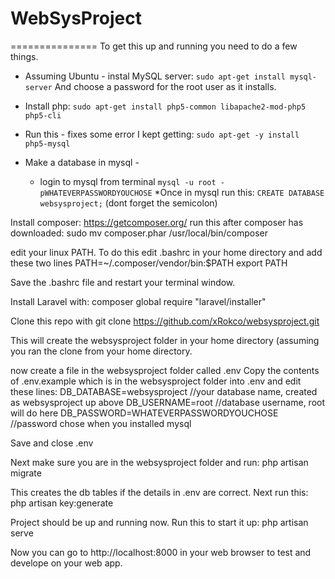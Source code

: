 # WebSysProject
===============
To get this up and running you need to do a few things. 

* Assuming Ubuntu - instal MySQL server:
`sudo apt-get install mysql-server`
  And choose a password for the root user as it installs.

* Install php:
`sudo apt-get install php5-common libapache2-mod-php5 php5-cli`

* Run this - fixes some error I kept getting:
`sudo apt-get -y install php5-mysql`

* Make a database in mysql -
  * login to mysql from terminal
  `mysql -u root -pWHATEVERPASSWORDYOUCHOSE`
  *Once in mysql run this:
  `CREATE DATABASE websysproject;`
    (dont forget the semicolon)

Install composer:
https://getcomposer.org/
run this after composer has downloaded:
sudo mv composer.phar /usr/local/bin/composer

edit your linux PATH. To do this edit .bashrc in your home directory and add these two lines
PATH=~/.composer/vendor/bin:$PATH
export PATH

Save the .bashrc file and restart your terminal window.

Install Laravel with:
composer global require "laravel/installer"

Clone this repo with
git clone https://github.com/xRokco/websysproject.git

This will create the websysproject folder in your home directory (assuming you ran the clone from your home directory.

now create a file in the websysproject folder called .env
Copy the contents of .env.example which is in the websysproject folder into .env and edit these lines:
DB_DATABASE=websysproject  //your database name, created as websysproject up above
DB_USERNAME=root          //database username, root will do here
DB_PASSWORD=WHATEVERPASSWORDYOUCHOSE //password chose when you installed mysql

Save and close .env

Next make sure you are in the websysproject folder and run:
php artisan migrate

This creates the db tables if the details in .env are correct.
Next run this:
php artisan key:generate

Project should be up and running now. Run this to start it up:
php artisan serve

Now you can go to http://localhost:8000 in your web browser to test and develope on your web app.
